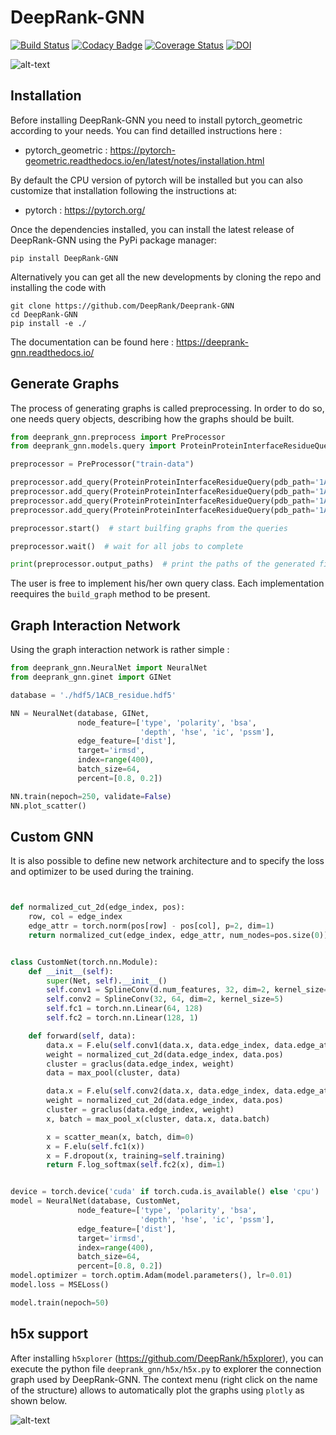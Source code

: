 # DeepRank-GNN


[![Build Status](https://github.com/DeepRank/DeepRank-GNN/workflows/build/badge.svg)](https://github.com/DeepRank/DeepRank-GNN/actions)
[![Codacy Badge](https://api.codacy.com/project/badge/Grade/f3f98b2d1883493ead50e3acaa23f2cc)](https://app.codacy.com/gh/DeepRank/DeepRank-GNN?utm_source=github.com&utm_medium=referral&utm_content=DeepRank/DeepRank-GNN&utm_campaign=Badge_Grade)
[![Coverage Status](https://coveralls.io/repos/github/DeepRank/Deeprank-GNN/badge.svg?branch=master)](https://coveralls.io/github/DeepRank/Deeprank-GNN?branch=master)
[![DOI](https://zenodo.org/badge/DOI/10.5281/zenodo.5705564.svg)](https://doi.org/10.5281/zenodo.5705564)

![alt-text](./deeprank_gnn.png)

## Installation

Before installing DeepRank-GNN you need to install pytorch_geometric according to your needs. You can find detailled instructions here :
  * pytorch_geometric : https://pytorch-geometric.readthedocs.io/en/latest/notes/installation.html

By default the CPU version of pytorch will be installed but you can also customize that installation following the instructions at:
  * pytorch : https://pytorch.org/ 

Once the dependencies installed, you can install the latest release of DeepRank-GNN using the PyPi package manager:

```
pip install DeepRank-GNN
```

Alternatively you can get all the new developments by cloning the repo and installing the code with

```
git clone https://github.com/DeepRank/Deeprank-GNN 
cd DeepRank-GNN
pip install -e ./
```

The documentation can be found here : https://deeprank-gnn.readthedocs.io/ 

## Generate Graphs

The process of generating graphs is called preprocessing. In order to do so, one needs query objects, describing how the graphs should be built.

```python
from deeprank_gnn.preprocess import PreProcessor
from deeprank_gnn.models.query import ProteinProteinInterfaceResidueQuery

preprocessor = PreProcessor("train-data")

preprocessor.add_query(ProteinProteinInterfaceResidueQuery(pdb_path='1ATN_1w.pdb', chain_id1="A", chain_id2="B")
preprocessor.add_query(ProteinProteinInterfaceResidueQuery(pdb_path='1ATN_2w.pdb', chain_id1="A", chain_id2="B")
preprocessor.add_query(ProteinProteinInterfaceResidueQuery(pdb_path='1ATN_3w.pdb', chain_id1="A", chain_id2="B")
preprocessor.add_query(ProteinProteinInterfaceResidueQuery(pdb_path='1ATN_4w.pdb', chain_id1="A", chain_id2="B")

preprocessor.start()  # start builfing graphs from the queries

preprocessor.wait()  # wait for all jobs to complete

print(preprocessor.output_paths)  # print the paths of the generated files

```

The user is free to implement his/her own query class. Each implementation reequires the `build_graph` method to be present.


## Graph Interaction Network

Using the graph interaction network is rather simple :


```python
from deeprank_gnn.NeuralNet import NeuralNet
from deeprank_gnn.ginet import GINet

database = './hdf5/1ACB_residue.hdf5'

NN = NeuralNet(database, GINet,
               node_feature=['type', 'polarity', 'bsa',
                             'depth', 'hse', 'ic', 'pssm'],
               edge_feature=['dist'],
               target='irmsd',
               index=range(400),
               batch_size=64,
               percent=[0.8, 0.2])

NN.train(nepoch=250, validate=False)
NN.plot_scatter()
```

## Custom GNN

It is also possible to define new network architecture and to specify the loss and optimizer to be used during the training.

```python


def normalized_cut_2d(edge_index, pos):
    row, col = edge_index
    edge_attr = torch.norm(pos[row] - pos[col], p=2, dim=1)
    return normalized_cut(edge_index, edge_attr, num_nodes=pos.size(0))


class CustomNet(torch.nn.Module):
    def __init__(self):
        super(Net, self).__init__()
        self.conv1 = SplineConv(d.num_features, 32, dim=2, kernel_size=5)
        self.conv2 = SplineConv(32, 64, dim=2, kernel_size=5)
        self.fc1 = torch.nn.Linear(64, 128)
        self.fc2 = torch.nn.Linear(128, 1)

    def forward(self, data):
        data.x = F.elu(self.conv1(data.x, data.edge_index, data.edge_attr))
        weight = normalized_cut_2d(data.edge_index, data.pos)
        cluster = graclus(data.edge_index, weight)
        data = max_pool(cluster, data)

        data.x = F.elu(self.conv2(data.x, data.edge_index, data.edge_attr))
        weight = normalized_cut_2d(data.edge_index, data.pos)
        cluster = graclus(data.edge_index, weight)
        x, batch = max_pool_x(cluster, data.x, data.batch)

        x = scatter_mean(x, batch, dim=0)
        x = F.elu(self.fc1(x))
        x = F.dropout(x, training=self.training)
        return F.log_softmax(self.fc2(x), dim=1)


device = torch.device('cuda' if torch.cuda.is_available() else 'cpu')
model = NeuralNet(database, CustomNet,
               node_feature=['type', 'polarity', 'bsa',
                             'depth', 'hse', 'ic', 'pssm'],
               edge_feature=['dist'],
               target='irmsd',
               index=range(400),
               batch_size=64,
               percent=[0.8, 0.2])
model.optimizer = torch.optim.Adam(model.parameters(), lr=0.01)
model.loss = MSELoss()

model.train(nepoch=50)

```

## h5x support

After installing  `h5xplorer`  (https://github.com/DeepRank/h5xplorer), you can execute the python file `deeprank_gnn/h5x/h5x.py` to explorer the connection graph used by DeepRank-GNN. The context menu (right click on the name of the structure) allows to automatically plot the graphs using `plotly` as shown below.

![alt-text](./h5_deeprank_gnn.png)
